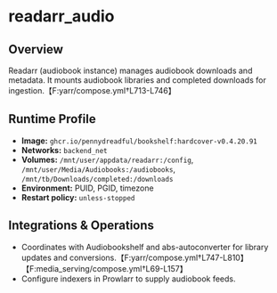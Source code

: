 <!--
title: readarr_audio
description:
published: true
date: 2025-10-19T08:57:42Z
tags:
editor: markdown
-->

# readarr_audio

## Overview
Readarr (audiobook instance) manages audiobook downloads and metadata. It mounts audiobook libraries and completed downloads for ingestion.【F:yarr/compose.yml†L713-L746】

## Runtime Profile
- **Image:** `ghcr.io/pennydreadful/bookshelf:hardcover-v0.4.20.91`
- **Networks:** `backend_net`
- **Volumes:** `/mnt/user/appdata/readarr:/config`, `/mnt/user/Media/Audiobooks:/audiobooks`, `/mnt/tb/Downloads/completed:/downloads`
- **Environment:** PUID, PGID, timezone
- **Restart policy:** `unless-stopped`

## Integrations & Operations
- Coordinates with Audiobookshelf and abs-autoconverter for library updates and conversions.【F:yarr/compose.yml†L747-L810】【F:media_serving/compose.yml†L69-L157】
- Configure indexers in Prowlarr to supply audiobook feeds.
